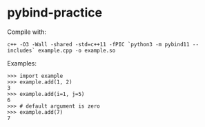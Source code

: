 # pybind-practice

Compile with:
```
c++ -O3 -Wall -shared -std=c++11 -fPIC `python3 -m pybind11 --includes` example.cpp -o example.so
```

Examples:
```
>>> import example
>>> example.add(1, 2)
3
>>> example.add(i=1, j=5)
6
>>> # default argument is zero
>>> example.add(7)
7
```

